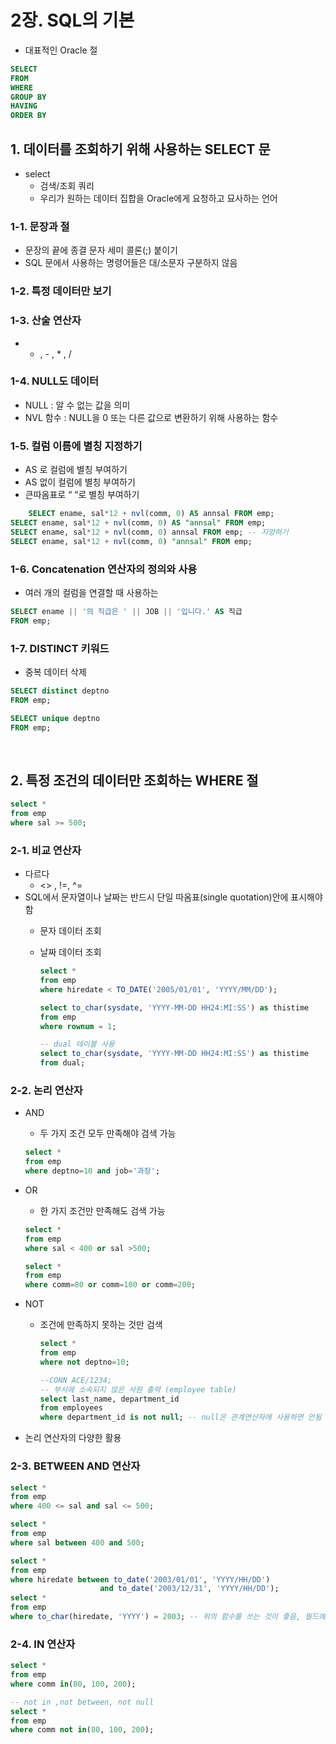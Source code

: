 # 2장. SQL의 기본

- 대표적인 Oracle 절

```sql
SELECT
FROM
WHERE
GROUP BY
HAVING
ORDER BY
```

## 1. 데이터를 조회하기 위해 사용하는 SELECT 문

- select
    - 검색/조회 쿼리
    - 우리가 원하는 데이터 집합을 Oracle에게 요청하고 묘사하는 언어

### 1-1. 문장과 절

- 문장의 끝에 종결 문자 세미 콜론(;) 붙이기
- SQL 문에서 사용하는 명령어들은 대/소문자 구분하지 않음

### 1-2. 특정 데이터만 보기

### 1-3. 산술 연산자

- + , - , * , /

### 1-4. NULL도 데이터

- NULL : 알 수 없는 값을 의미
- NVL 함수 : NULL을 0 또는 다른 값으로 변환하기 위해 사용하는 함수

### 1-5. 컬럼 이름에 별칭 지정하기

- AS 로 컬럼에 별칭 부여하기
- AS 없이 컬럼에 별칭 부여하기
- 큰따옴표로 “ “로 별칭 부여하기

```sql
	SELECT ename, sal*12 + nvl(comm, 0) AS annsal FROM emp;
SELECT ename, sal*12 + nvl(comm, 0) AS "annsal" FROM emp;
SELECT ename, sal*12 + nvl(comm, 0) annsal FROM emp; -- 지양하기 
SELECT ename, sal*12 + nvl(comm, 0) "annsal" FROM emp;
```

### 1-6. Concatenation 연산자의 정의와 사용

- 여러 개의 컬럼을 연결할 때 사용하는

```sql
SELECT ename || '의 직급은 ' || JOB || '입니다.' AS 직급 
FROM emp;
```

### 1-7. DISTINCT 키워드

- 중복 데이터 삭제

```sql
SELECT distinct deptno 
FROM emp;

SELECT unique deptno 
FROM emp;
```

<br>

## 2. 특정 조건의 데이터만 조회하는 WHERE 절

```sql
select * 
from emp 
where sal >= 500;
```

### 2-1. 비교 연산자

- 다르다
    - <> , !=, ^=
- SQL에서 문자열이나 날짜는 반드시 단일 따옴표(single quotation)안에 표시해야 함
    - 문자 데이터 조회
        
        
    - 날짜 데이터 조회
        
        ```sql
        select * 
        from emp 
        where hiredate < TO_DATE('2005/01/01', 'YYYY/MM/DD');
        
        select to_char(sysdate, 'YYYY-MM-DD HH24:MI:SS') as thistime 
        from emp 
        where rownum = 1;
        
        -- dual 테이블 사용 
        select to_char(sysdate, 'YYYY-MM-DD HH24:MI:SS') as thistime 
        from dual;
        ```
        

### 2-2. 논리 연산자

- AND
    - 두 가지 조건 모두 만족해야 검색 가능
    
    ```sql
    select * 
    from emp 
    where deptno=10 and job='과장';
    ```
    
- OR
    - 한 가지 조건만 만족해도 검색 가능
    
    ```sql
    select * 
    from emp 
    where sal < 400 or sal >500;
    
    select * 
    from emp 
    where comm=80 or comm=100 or comm=200;
    ```
    
- NOT
    - 조건에 만족하지 못하는 것만 검색
        
        ```sql
        select * 
        from emp 
        where not deptno=10;
        
        --CONN ACE/1234; 
        -- 부서에 소속되지 않은 사원 출력 (employee table)
        select last_name, department_id
        from employees 
        where department_id is not null; -- null은 관계연산자에 사용하면 안됨 
        ```
        
- 논리 연산자의 다양한 활용

### 2-3. BETWEEN AND 연산자

```sql
select * 
from emp 
where 400 <= sal and sal <= 500;

select * 
from emp 
where sal between 400 and 500;

select * 
from emp 
where hiredate between to_date('2003/01/01', 'YYYY/HH/DD')
                    and to_date('2003/12/31', 'YYYY/HH/DD');
select * 
from emp 
where to_char(hiredate, 'YYYY') = 2003; -- 위의 함수를 쓰는 것이 좋음, 필드에 함수를 거는 것 지양 (좋지 않음)
```

### 2-4. IN 연산자

```sql
select *
from emp
where comm in(80, 100, 200);

-- not in ,not between, not null
select *
from emp
where comm not in(80, 100, 200);
```